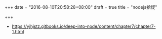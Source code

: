 +++
date = "2016-08-10T20:58:28+08:00"
draft = true
title = "nodejs拾疑"

+++

* https://yjhjstz.gitbooks.io/deep-into-node/content/chapter7/chapter7-1.html

